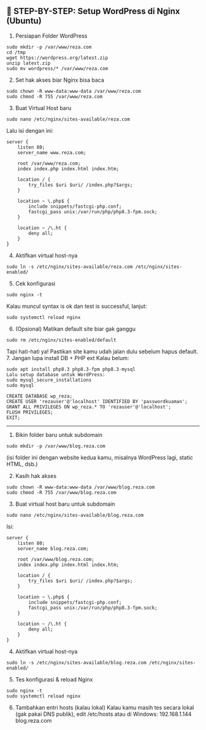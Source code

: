 🧱 STEP-BY-STEP: Setup WordPress di Nginx (Ubuntu)
---
1. Persiapan Folder WordPress
```
sudo mkdir -p /var/www/reza.com
cd /tmp
wget https://wordpress.org/latest.zip
unzip latest.zip
sudo mv wordpress/* /var/www/reza.com
```
2. Set hak akses biar Nginx bisa baca
```
sudo chown -R www-data:www-data /var/www/reza.com
sudo chmod -R 755 /var/www/reza.com
```
3. Buat Virtual Host baru
```
sudo nano /etc/nginx/sites-available/reza.com
```
Lalu isi dengan ini:
```nginx
server {
    listen 80;
    server_name www.reza.com;

    root /var/www/reza.com;
    index index.php index.html index.htm;

    location / {
        try_files $uri $uri/ /index.php?$args;
    }

    location ~ \.php$ {
        include snippets/fastcgi-php.conf;
        fastcgi_pass unix:/var/run/php/php8.3-fpm.sock;
    }

    location ~ /\.ht {
        deny all;
    }
}
```
4. Aktifkan virtual host-nya
```
sudo ln -s /etc/nginx/sites-available/reza.com /etc/nginx/sites-enabled/
```
5. Cek konfigurasi
```
sudo nginx -t
```
Kalau muncul syntax is ok dan test is successful, lanjut:
```
sudo systemctl reload nginx
```
6. (Opsional) Matikan default site biar gak ganggu
```
sudo rm /etc/nginx/sites-enabled/default
```
Tapi hati-hati ya! Pastikan site kamu udah jalan dulu sebelum hapus default.
7. Jangan lupa install DB + PHP ext
Kalau belum:
```
sudo apt install php8.3 php8.3-fpm php8.3-mysql
Lalu setup database untuk WordPress:
sudo mysql_secure_installations
sudo mysql
```

```
CREATE DATABASE wp_reza;
CREATE USER 'rezauser'@'localhost' IDENTIFIED BY 'passwordkuaman';
GRANT ALL PRIVILEGES ON wp_reza.* TO 'rezauser'@'localhost';
FLUSH PRIVILEGES;
EXIT;
```
---
1. Bikin folder baru untuk subdomain
```
sudo mkdir -p /var/www/blog.reza.com
```
(isi folder ini dengan website kedua kamu, misalnya WordPress lagi, static HTML, dsb.)

2. Kasih hak akses
```
sudo chown -R www-data:www-data /var/www/blog.reza.com
sudo chmod -R 755 /var/www/blog.reza.com
```
3. Buat virtual host baru untuk subdomain
```
sudo nano /etc/nginx/sites-available/blog.reza.com
```
Isi:
```nginx
server {
    listen 80;
    server_name blog.reza.com;

    root /var/www/blog.reza.com;
    index index.php index.html index.htm;

    location / {
        try_files $uri $uri/ /index.php?$args;
    }

    location ~ \.php$ {
        include snippets/fastcgi-php.conf;
        fastcgi_pass unix:/var/run/php/php8.3-fpm.sock;
    }

    location ~ /\.ht {
        deny all;
    }
}
```
4. Aktifkan virtual host-nya
```
sudo ln -s /etc/nginx/sites-available/blog.reza.com /etc/nginx/sites-enabled/
```
5. Tes konfigurasi & reload Nginx
```
sudo nginx -t
sudo systemctl reload nginx
```
6. Tambahkan entri hosts (kalau lokal)
Kalau kamu masih tes secara lokal (gak pakai DNS publik), edit /etc/hosts atau di Windows:
192.168.1.144 blog.reza.com